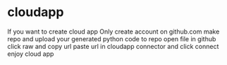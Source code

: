 # cloudapp
If you want to create cloud app Only create account on github.com
make repo and upload your generated python code to repo
open file in github
click raw and copy url
paste url in cloudapp connector and click connect 
enjoy cloud app
